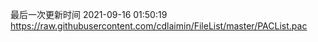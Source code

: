 最后一次更新时间 2021-09-16 01:50:19
https://raw.githubusercontent.com/cdlaimin/FileList/master/PACList.pac

